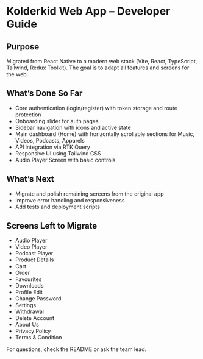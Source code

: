
# Kolderkid Web App – Developer Guide

## Purpose
Migrated from React Native to a modern web stack (Vite, React, TypeScript, Tailwind, Redux Toolkit). The goal is to adapt all features and screens for the web.

## What’s Done So Far
- Core authentication (login/register) with token storage and route protection
- Onboarding slider for auth pages
- Sidebar navigation with icons and active state
- Main dashboard (Home) with horizontally scrollable sections for Music, Videos, Podcasts, Apparels
- API integration via RTK Query
- Responsive UI using Tailwind CSS
- Audio Player Screen with basic controls

## What’s Next
- Migrate and polish remaining screens from the original app
- Improve error handling and responsiveness
- Add tests and deployment scripts

## Screens Left to Migrate
- Audio Player
- Video Player
- Podcast Player
- Product Details
- Cart
- Order
- Favourites
- Downloads
- Profile Edit
- Change Password
- Settings
- Withdrawal
- Delete Account
- About Us
- Privacy Policy
- Terms & Condition

For questions, check the README or ask the team lead.
